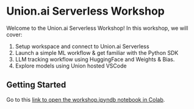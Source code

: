 # Union.ai Serverless Workshop

Welcome to the Union.ai Serverless Workshop! In this workshop, we will cover:

1. Setup workspace and connect to Union.ai Serverless
2. Launch a simple ML workflow & get familiar with the Python SDK
3. LLM tracking workflow using HuggingFace and Weights & Bias.
4. Explore models using Union hosted VSCode

## Getting Started

Go to this [link to open the workshop.ipyndb notebook in Colab](https://colab.research.google.com/github/unionai-oss/llm-tracking-workshop/blob/main/workshop.ipynb).

